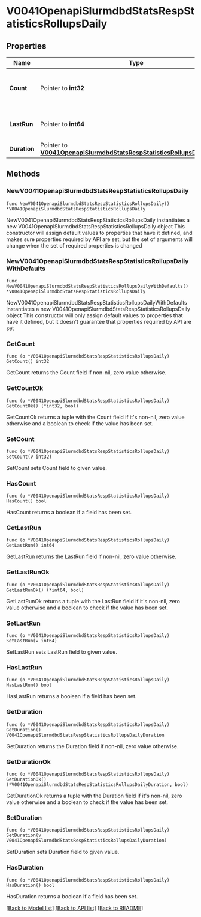 # V0041OpenapiSlurmdbdStatsRespStatisticsRollupsDaily

## Properties

Name | Type | Description | Notes
------------ | ------------- | ------------- | -------------
**Count** | Pointer to **int32** | number of daily rollups since last_run | [optional] 
**LastRun** | Pointer to **int64** | Last time daily rollup ran (UNIX timestamp) | [optional] 
**Duration** | Pointer to [**V0041OpenapiSlurmdbdStatsRespStatisticsRollupsDailyDuration**](V0041OpenapiSlurmdbdStatsRespStatisticsRollupsDailyDuration.md) |  | [optional] 

## Methods

### NewV0041OpenapiSlurmdbdStatsRespStatisticsRollupsDaily

`func NewV0041OpenapiSlurmdbdStatsRespStatisticsRollupsDaily() *V0041OpenapiSlurmdbdStatsRespStatisticsRollupsDaily`

NewV0041OpenapiSlurmdbdStatsRespStatisticsRollupsDaily instantiates a new V0041OpenapiSlurmdbdStatsRespStatisticsRollupsDaily object
This constructor will assign default values to properties that have it defined,
and makes sure properties required by API are set, but the set of arguments
will change when the set of required properties is changed

### NewV0041OpenapiSlurmdbdStatsRespStatisticsRollupsDailyWithDefaults

`func NewV0041OpenapiSlurmdbdStatsRespStatisticsRollupsDailyWithDefaults() *V0041OpenapiSlurmdbdStatsRespStatisticsRollupsDaily`

NewV0041OpenapiSlurmdbdStatsRespStatisticsRollupsDailyWithDefaults instantiates a new V0041OpenapiSlurmdbdStatsRespStatisticsRollupsDaily object
This constructor will only assign default values to properties that have it defined,
but it doesn't guarantee that properties required by API are set

### GetCount

`func (o *V0041OpenapiSlurmdbdStatsRespStatisticsRollupsDaily) GetCount() int32`

GetCount returns the Count field if non-nil, zero value otherwise.

### GetCountOk

`func (o *V0041OpenapiSlurmdbdStatsRespStatisticsRollupsDaily) GetCountOk() (*int32, bool)`

GetCountOk returns a tuple with the Count field if it's non-nil, zero value otherwise
and a boolean to check if the value has been set.

### SetCount

`func (o *V0041OpenapiSlurmdbdStatsRespStatisticsRollupsDaily) SetCount(v int32)`

SetCount sets Count field to given value.

### HasCount

`func (o *V0041OpenapiSlurmdbdStatsRespStatisticsRollupsDaily) HasCount() bool`

HasCount returns a boolean if a field has been set.

### GetLastRun

`func (o *V0041OpenapiSlurmdbdStatsRespStatisticsRollupsDaily) GetLastRun() int64`

GetLastRun returns the LastRun field if non-nil, zero value otherwise.

### GetLastRunOk

`func (o *V0041OpenapiSlurmdbdStatsRespStatisticsRollupsDaily) GetLastRunOk() (*int64, bool)`

GetLastRunOk returns a tuple with the LastRun field if it's non-nil, zero value otherwise
and a boolean to check if the value has been set.

### SetLastRun

`func (o *V0041OpenapiSlurmdbdStatsRespStatisticsRollupsDaily) SetLastRun(v int64)`

SetLastRun sets LastRun field to given value.

### HasLastRun

`func (o *V0041OpenapiSlurmdbdStatsRespStatisticsRollupsDaily) HasLastRun() bool`

HasLastRun returns a boolean if a field has been set.

### GetDuration

`func (o *V0041OpenapiSlurmdbdStatsRespStatisticsRollupsDaily) GetDuration() V0041OpenapiSlurmdbdStatsRespStatisticsRollupsDailyDuration`

GetDuration returns the Duration field if non-nil, zero value otherwise.

### GetDurationOk

`func (o *V0041OpenapiSlurmdbdStatsRespStatisticsRollupsDaily) GetDurationOk() (*V0041OpenapiSlurmdbdStatsRespStatisticsRollupsDailyDuration, bool)`

GetDurationOk returns a tuple with the Duration field if it's non-nil, zero value otherwise
and a boolean to check if the value has been set.

### SetDuration

`func (o *V0041OpenapiSlurmdbdStatsRespStatisticsRollupsDaily) SetDuration(v V0041OpenapiSlurmdbdStatsRespStatisticsRollupsDailyDuration)`

SetDuration sets Duration field to given value.

### HasDuration

`func (o *V0041OpenapiSlurmdbdStatsRespStatisticsRollupsDaily) HasDuration() bool`

HasDuration returns a boolean if a field has been set.


[[Back to Model list]](../README.md#documentation-for-models) [[Back to API list]](../README.md#documentation-for-api-endpoints) [[Back to README]](../README.md)


